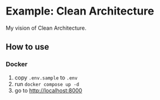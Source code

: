 # Example: Clean Architecture

My vision of Clean Architecture.


## How to use

### Docker

1. copy `.env.sample` to `.env`
2. run `docker compose up -d`
3. go to [http://localhost:8000](http://localhost:8000)
